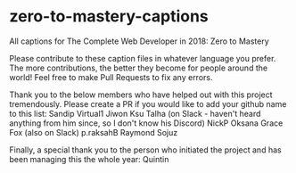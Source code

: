 # zero-to-mastery-captions
All captions for The Complete Web Developer in 2018: Zero to Mastery

Please contribute to these caption files in whatever language you prefer. The more contributions, the better they become for people around the world! Feel free to make Pull Requests to fix any errors.

Thank you to the below members who have helped out with this project tremendously. Please create a PR if you would like to add your github name to this list:
Sandip
Virtual1
Jiwon
Ksu
Talha (on Slack - haven't heard anything from him since, so I don't know his Discord)
NickP
Oksana
Grace Fox (also on Slack)
p.raksahB
Raymond
Sojuz

Finally, a special thank you to the person who initiated the project and has been managing this the whole year: Quintin